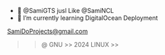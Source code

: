 - 👋 @SamiGTS jusl Like @SamiNCL
- 🌱 I’m currently learning DigitalOcean Deployment 

SamiDoProjects@gmail.com

>> @ 
GNU >>
>> 2024
LINUX >>


<!---
SamiGTS/SamiGTS is a ✨ special ✨ repository because its `README.md` (this file) appears on your GitHub profile.
You can click the Preview link to take a look at your changes.
--->
